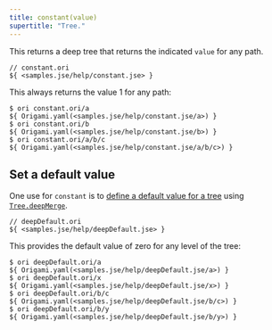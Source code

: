```yaml
---
title: constant(value)
supertitle: "Tree."
---
```


This returns a deep tree that returns the indicated `value` for any path.

```ori
// constant.ori
${ <samples.jse/help/constant.jse> }
```

This always returns the value 1 for any path:

```console
$ ori constant.ori/a
${ Origami.yaml(<samples.jse/help/constant.jse/a>) }
$ ori constant.ori/b
${ Origami.yaml(<samples.jse/help/constant.jse/b>) }
$ ori constant.ori/a/b/c
${ Origami.yaml(<samples.jse/help/constant.jse/a/b/c>) }
```

## Set a default value

One use for `constant` is to [define a default value for a tree](/language/idioms.html#define-a-default-value) using [`Tree.deepMerge`](deepMerge.html).

```ori
// deepDefault.ori
${ <samples.jse/help/deepDefault.jse> }
```

This provides the default value of zero for any level of the tree:

```console
$ ori deepDefault.ori/a
${ Origami.yaml(<samples.jse/help/deepDefault.jse/a>) }
$ ori deepDefault.ori/x
${ Origami.yaml(<samples.jse/help/deepDefault.jse/x>) }
$ ori deepDefault.ori/b/c
${ Origami.yaml(<samples.jse/help/deepDefault.jse/b/c>) }
$ ori deepDefault.ori/b/y
${ Origami.yaml(<samples.jse/help/deepDefault.jse/b/y>) }
```
